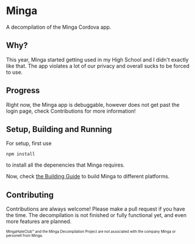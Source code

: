 # Minga
A decompilation of the Minga Cordova app.

## Why?
This year, Minga started getting used in my High School and I didn't exactly like that. The app violates a lot of our privacy and overall sucks to be forced to use.

## Progress
Right now, the Minga app is debuggable, however does not get past the login page, check Contributions for more information!

## Setup, Building and Running
For setup, first use
```
npm install
```
to install all the depenencies that Minga requires.

Now, check [the Building Guide](https://github.com/MingaHateClub/Minga/blob/main/BUILDING.md) to build Minga to different platforms.
## Contributing
Contributions are always welcome! Please make a pull request if you have the time. The decompilation is not finished or fully functional yet, and even more features are planned.

<sub><sup>MingaHateClub™ and the Minga Decompilation Project are not associated with the company Minga or personell from Minga.</sup></sub>
